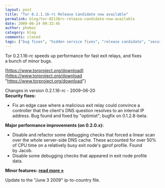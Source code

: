 ```yaml
---
layout: post
title: "Tor 0.2.1.16-rc Release Candidate now available"
permalink: blog/tor-02116rc-release-candidate-now-available
date: 2009-06-24 09:32:45
author: phobos
category: blog
comments: closed
tags: ["bug fixes", "hidden service fixes", "release candidate", "security fixes"]
---
```


Tor 0.2.1.16-rc speeds up performance for fast exit relays, and fixes  
 a bunch of minor bugs.

[https://www.torproject.org/download](https://www.torproject.org/download "https://www.torproject.org/download")

Changes in version 0.2.1.16-rc - 2009-06-20  
 **Security fixes:**

-   Fix an edge case where a malicious exit relay could convince a  
     controller that the client's DNS question resolves to an internal IP  
     address. Bug found and fixed by "optimist"; bugfix on 0.1.2.8-beta.

**Major performance improvements (on 0.2.0.x):**

-   Disable and refactor some debugging checks that forced a linear scan  
     over the whole server-side DNS cache. These accounted for over 50%  
     of CPU time on a relatively busy exit node's gprof profile. Found  
     by Jacob.
-   Disable some debugging checks that appeared in exit node profile  
     data.

**Minor features:** [**read more »**](https://blog.torproject.org/blog/tor-02116rc-release-candidate-now-available)

Update to the "June 3 2009" ip-to-country file.
